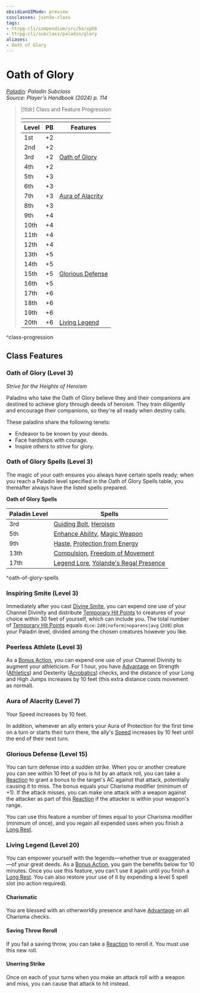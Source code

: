 ```yaml
---
obsidianUIMode: preview
cssclasses: json5e-class
tags:
- ttrpg-cli/compendium/src/5e/xphb
- ttrpg-cli/subclass/paladin/glory
aliases:
- Oath of Glory
---
```

# Oath of Glory
*[Paladin](./paladin-xphb.md): Paladin Subclass*  
*Source: Player's Handbook (2024) p. 114*  

> [!tldr] Class and Feature Progression
> 
> <table class="class-progression">
> <thead>
> <tr><th colspan='3'></th></tr>
> <tr class="class-progression"><th class"level">Level</th><th class"pb">PB</th><th class"feature">Features</th></tr>
> </thead><tbody>
> <tr class="class-progression"><td class"level">1st</td><td class"pb">+2</td><td class"feature"></td></tr>
> <tr class="class-progression"><td class"level">2nd</td><td class"pb">+2</td><td class"feature"></td></tr>
> <tr class="class-progression"><td class"level">3rd</td><td class"pb">+2</td><td class"feature"><a href='#Oath of Glory (Level 3)' class='internal-link'>Oath of Glory</a></td></tr>
> <tr class="class-progression"><td class"level">4th</td><td class"pb">+2</td><td class"feature"></td></tr>
> <tr class="class-progression"><td class"level">5th</td><td class"pb">+3</td><td class"feature"></td></tr>
> <tr class="class-progression"><td class"level">6th</td><td class"pb">+3</td><td class"feature"></td></tr>
> <tr class="class-progression"><td class"level">7th</td><td class"pb">+3</td><td class"feature"><a href='#Aura of Alacrity (Level 7)' class='internal-link'>Aura of Alacrity</a></td></tr>
> <tr class="class-progression"><td class"level">8th</td><td class"pb">+3</td><td class"feature"></td></tr>
> <tr class="class-progression"><td class"level">9th</td><td class"pb">+4</td><td class"feature"></td></tr>
> <tr class="class-progression"><td class"level">10th</td><td class"pb">+4</td><td class"feature"></td></tr>
> <tr class="class-progression"><td class"level">11th</td><td class"pb">+4</td><td class"feature"></td></tr>
> <tr class="class-progression"><td class"level">12th</td><td class"pb">+4</td><td class"feature"></td></tr>
> <tr class="class-progression"><td class"level">13th</td><td class"pb">+5</td><td class"feature"></td></tr>
> <tr class="class-progression"><td class"level">14th</td><td class"pb">+5</td><td class"feature"></td></tr>
> <tr class="class-progression"><td class"level">15th</td><td class"pb">+5</td><td class"feature"><a href='#Glorious Defense (Level 15)' class='internal-link'>Glorious Defense</a></td></tr>
> <tr class="class-progression"><td class"level">16th</td><td class"pb">+5</td><td class"feature"></td></tr>
> <tr class="class-progression"><td class"level">17th</td><td class"pb">+6</td><td class"feature"></td></tr>
> <tr class="class-progression"><td class"level">18th</td><td class"pb">+6</td><td class"feature"></td></tr>
> <tr class="class-progression"><td class"level">19th</td><td class"pb">+6</td><td class"feature"></td></tr>
> <tr class="class-progression"><td class"level">20th</td><td class"pb">+6</td><td class"feature"><a href='#Living Legend (Level 20)' class='internal-link'>Living Legend</a></td></tr>
> </tbody></table>

^class-progression


## Class Features

### Oath of Glory (Level 3)

*Strive for the Heights of Heroism*

Paladins who take the Oath of Glory believe they and their companions are destined to achieve glory through deeds of heroism. They train diligently and encourage their companions, so they're all ready when destiny calls.

These paladins share the following tenets:

- Endeavor to be known by your deeds.  
- Face hardships with courage.  
- Inspire others to strive for glory.  

### Oath of Glory Spells (Level 3)

The magic of your oath ensures you always have certain spells ready; when you reach a Paladin level specified in the Oath of Glory Spells table, you thereafter always have the listed spells prepared.

**Oath of Glory Spells**

| Paladin Level | Spells |
|---------------|--------|
| 3rd | [Guiding Bolt](Інструменти%20ДМ/CLI/spells/guiding-bolt-xphb.md), [Heroism](Інструменти%20ДМ/CLI/spells/heroism-xphb.md) |
| 5th | [Enhance Ability](Інструменти%20ДМ/CLI/spells/enhance-ability-xphb.md), [Magic Weapon](Інструменти%20ДМ/CLI/spells/magic-weapon-xphb.md) |
| 9th | [Haste](Інструменти%20ДМ/CLI/spells/haste-xphb.md), [Protection from Energy](Інструменти%20ДМ/CLI/spells/protection-from-energy-xphb.md) |
| 13th | [Compulsion](Інструменти%20ДМ/CLI/spells/compulsion-xphb.md), [Freedom of Movement](Інструменти%20ДМ/CLI/spells/freedom-of-movement-xphb.md) |
| 17th | [Legend Lore](Інструменти%20ДМ/CLI/spells/legend-lore-xphb.md), [Yolande's Regal Presence](Інструменти%20ДМ/CLI/spells/yolandes-regal-presence-xphb.md) |
^oath-of-glory-spells

### Inspiring Smite (Level 3)

Immediately after you cast [Divine Smite](Інструменти%20ДМ/CLI/spells/divine-smite-xphb.md), you can expend one use of your Channel Divinity and distribute [Temporary Hit Points](Інструменти%20ДМ/CLI/rules/variant-rules/temporary-hit-points-xphb.md) to creatures of your choice within 30 feet of yourself, which can include you. The total number of [Temporary Hit Points](Інструменти%20ДМ/CLI/rules/variant-rules/temporary-hit-points-xphb.md) equals `dice:2d8|noform|noparens|avg` (`2d8`) plus your Paladin level, divided among the chosen creatures however you like.

### Peerless Athlete (Level 3)

As a [Bonus Action](Інструменти%20ДМ/CLI/rules/variant-rules/bonus-action-xphb.md), you can expend one use of your Channel Divinity to augment your athleticism. For 1 hour, you have [Advantage](Інструменти%20ДМ/CLI/rules/variant-rules/advantage-xphb.md) on Strength ([Athletics](Інструменти%20ДМ/CLI/rules/skills.md#Athletics)) and Dexterity ([Acrobatics](Інструменти%20ДМ/CLI/rules/skills.md#Acrobatics)) checks, and the distance of your Long and High Jumps increases by 10 feet (this extra distance costs movement as normal).

### Aura of Alacrity (Level 7)

Your Speed increases by 10 feet.

In addition, whenever an ally enters your Aura of Protection for the first time on a turn or starts their turn there, the ally's [Speed](Інструменти%20ДМ/CLI/rules/variant-rules/speed-xphb.md) increases by 10 feet until the end of their next turn.

### Glorious Defense (Level 15)

You can turn defense into a sudden strike. When you or another creature you can see within 10 feet of you is hit by an attack roll, you can take a [Reaction](Інструменти%20ДМ/CLI/rules/variant-rules/reaction-xphb.md) to grant a bonus to the target's AC against that attack, potentially causing it to miss. The bonus equals your Charisma modifier (minimum of +1). If the attack misses, you can make one attack with a weapon against the attacker as part of this [Reaction](Інструменти%20ДМ/CLI/rules/variant-rules/reaction-xphb.md) if the attacker is within your weapon's range.

You can use this feature a number of times equal to your Charisma modifier (minimum of once), and you regain all expended uses when you finish a [Long Rest](Інструменти%20ДМ/CLI/rules/variant-rules/long-rest-xphb.md).

### Living Legend (Level 20)

You can empower yourself with the legends—whether true or exaggerated—of your great deeds. As a [Bonus Action](Інструменти%20ДМ/CLI/rules/variant-rules/bonus-action-xphb.md), you gain the benefits below for 10 minutes. Once you use this feature, you can't use it again until you finish a [Long Rest](Інструменти%20ДМ/CLI/rules/variant-rules/long-rest-xphb.md). You can also restore your use of it by expending a level 5 spell slot (no action required).

#### Charismatic

You are blessed with an otherworldly presence and have [Advantage](Інструменти%20ДМ/CLI/rules/variant-rules/advantage-xphb.md) on all Charisma checks.

#### Saving Throw Reroll

If you fail a saving throw, you can take a [Reaction](Інструменти%20ДМ/CLI/rules/variant-rules/reaction-xphb.md) to reroll it. You must use this new roll.

#### Unerring Strike

Once on each of your turns when you make an attack roll with a weapon and miss, you can cause that attack to hit instead.